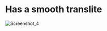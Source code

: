 # Has a smooth translite
![Screenshot_4](https://user-images.githubusercontent.com/104467944/178105154-77158684-8c66-4fb9-899c-eea40dcd784a.jpg)
